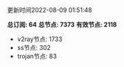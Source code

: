 更新时间2022-08-09 01:51:48

**总订阅: 64**
**总节点: 7373**
**有效节点: 2118**
- v2ray节点: 1733
- ss节点: 302
- trojan节点: 83
